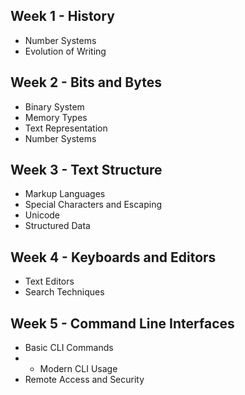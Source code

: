 ## Week 1 - History
- Number Systems
- Evolution of Writing
  
## Week 2 - Bits and Bytes
- Binary System
- Memory Types
- Text Representation
- Number Systems
  
## Week 3 - Text Structure
- Markup Languages
- Special Characters and Escaping
- Unicode
- Structured Data

## Week 4 - Keyboards and Editors
- Text Editors
- Search Techniques

## Week 5 - Command Line Interfaces
- Basic CLI Commands
- - Modern CLI Usage
- Remote Access and Security


